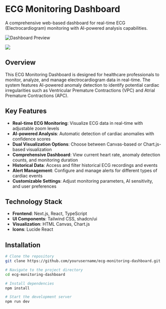 # ECG Monitoring Dashboard

A comprehensive web-based dashboard for real-time ECG (Electrocardiogram) monitoring with AI-powered analysis capabilities.

![Dashboard Preview](https://ifh.cc/g/L6hCKG.jpg?height=300&width=600)

![](https://ifh.cc/g/LNydLp.pngg?height=300&width=600)

## Overview

This ECG Monitoring Dashboard is designed for healthcare professionals to monitor, analyze, and manage electrocardiogram data in real-time. The system features AI-powered anomaly detection to identify potential cardiac irregularities such as Ventricular Premature Contractions (VPC) and Atrial Premature Contractions (APC).

## Key Features

- **Real-time ECG Monitoring**: Visualize ECG data in real-time with adjustable zoom levels
- **AI-powered Analysis**: Automatic detection of cardiac anomalies with confidence scores
- **Dual Visualization Options**: Choose between Canvas-based or Chart.js-based visualization
- **Comprehensive Dashboard**: View current heart rate, anomaly detection counts, and monitoring duration
- **Historical Data**: Access and filter historical ECG recordings and events
- **Alert Management**: Configure and manage alerts for different types of cardiac events
- **Customizable Settings**: Adjust monitoring parameters, AI sensitivity, and user preferences

## Technology Stack

- **Frontend**: Next.js, React, TypeScript
- **UI Components**: Tailwind CSS, shadcn/ui
- **Visualization**: HTML Canvas, Chart.js
- **Icons**: Lucide React

## Installation

```bash
# Clone the repository
git clone https://github.com/yourusername/ecg-monitoring-dashboard.git

# Navigate to the project directory
cd ecg-monitoring-dashboard

# Install dependencies
npm install

# Start the development server
npm run dev
